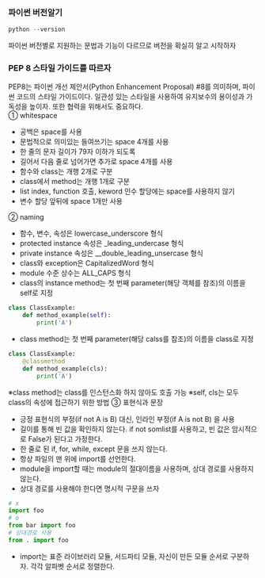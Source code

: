 ### 파이썬 버전알기
```python
python --version
```
파이썬 버전별로 지원하는 문법과 기능이 다르므로 버전을 확실히 알고 시작하자

### PEP 8 스타일 가이드를 따르자
PEP8는 파이썬 개선 제안서(Python Enhancement Proposal) #8를 의미하며, 파이썬 코드의 스타일 가이드이다.
일관성 있는 스타일을 사용하여 유지보수의 용이성과 가독성을 높이자. 또한 협력을 위해서도 중요하다.  
① whitespace
- 공백은 space를 사용
- 문법적으로 의미있는 들여쓰기는 space 4개를 사용
- 한 줄의 문자 길이가 79자 이하가 되도록
- 길어서 다음 줄로 넘어가면 추가로 space 4개를 사용
- 함수와 class는 개행 2개로 구분
- class에서 method는 개행 1개로 구분
- list index, function 호출, keword 인수 할당에는 space를 사용하지 않기
- 변수 할당 앞뒤에 space 1개만 사용

② naming
- 함수, 변수, 속성은 lowercase_underscore 형식
- protected instance 속성은 _leading_undercase 형식
- private instance 속성은 __double_leading_unsercase 형식
- class와 exception은 CapitalizedWord 형식
- module 수준 상수는 ALL_CAPS 형식
- class의 instance method는 첫 번째 parameter(해당 객체를 참조)의 이름을 self로 지정
```python
class ClassExample:
    def method_example(self):
        print('A')
```
- class method는 첫 번째 parameter(해당 calss를 참조)의 이름을 class로 지정
```python
class ClassExample:
    @classmethod
    def method_example(cls):
        print('A')
```
※class method는 class를 인스턴스화 하지 않아도 호출 가능
※self, cls는 모두 class의 속성에 접근하기 위한 방법
③ 표현식과 문장
- 긍정 표현식의 부정(if not A is B) 대신, 인라인 부정(if A is not B) 을 사용
- 길이를 통해 빈 값을 확인하지 않는다. if not somlist를 사용하고, 빈 값은 암시적으로 False가 된다고 가정한다.
- 한 줄로 된 if, for, while, except 문을 쓰지 않는다.
- 항상 파일의 맨 위에 import를 선언한다.
- module을 import할 때는 module의 절대이름을 사용하며, 상대 경로를 사용하지 않는다.
- 상대 경로를 사용해야 한다면 명시적 구문을 쓰자
```python
# x
import foo
# o
from bar import foo
# 상대경로 사용
from . import foo
```
- import는 표준 라이브러리 모듈, 서드파티 모듈, 자신이 만든 모듈 순서로 구분하자. 각각 알파벳 순서로 정렬한다.
